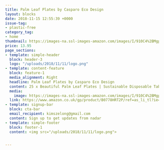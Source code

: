 ```yaml
---
title: Palm Leaf Plates by Casparo Eco Design
layout: blocks
date: 2018-11-15 12:55:39 +0000
issue-tag:
- plastic-free
category_tag:
- home
thumbnail: https://images-na.ssl-images-amazon.com/images/I/910C4%2BMgpkL._SX679_.jpg
price: 13.95
page_sections:
- template: simple-header
  block: header-3
  logo: "/uploads/2018/11/11/logo.png"
- template: content-feature
  block: feature-1
  media_alignment: Right
  headline: Palm Leaf Plates by Casparo Eco Design
  content: 25 x Beautiful Palm Leaf Plates | Sustainable Disposable Tableware | 100% Compostable and Biodegradable Wood Plates | Eco-Friendly Party Plates | Casparo Eco Design (25, 10" (25cm))
  media:
    image: https://images-na.ssl-images-amazon.com/images/I/910C4%2BMgpkL._SX679_.jpg
  link: https://www.amazon.co.uk/gp/product/B0778HRT2P/ref=as_li_tl?ie=UTF8&camp=1634&creative=6738&creativeASIN=B0778HRT2P&linkCode=as2&tag=nadaar-21&linkId=7cd00db2b24ab88b5a0ccc79505081d2
- template: signup-bar
  block: cta-bar
  email_recipient: kimszelong@gmail.com
  content: Sign up to get updates from nadar
- template: simple-footer
  block: footer-1
  content: <img src="/uploads/2018/11/11/logo.png">


---
```


